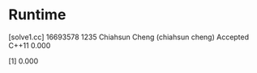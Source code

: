# Runtime
[solve1.cc]
16693578    1235    Chiahsun Cheng (chiahsun cheng)   Accepted  C++11   0.000

[1] 0.000
